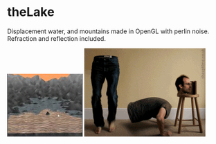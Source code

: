 # theLake
Displacement water, and mountains made in OpenGL with perlin noise. Refraction and reflection included.

![alt tag](https://raw.githubusercontent.com/hedlundaren/theLake/master/theLake.gif)
![alt tag](https://raw.githubusercontent.com/hedlundaren/theLake/master/logo.gif)
